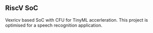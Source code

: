 ## RiscV SoC

Vexricv based SoC with CFU for TinyML accerleration. This project is optimised for a speech recognition application.
